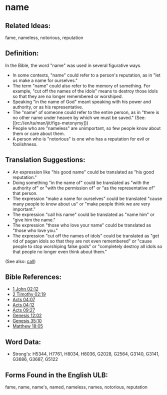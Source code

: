 # name

## Related Ideas:

fame, nameless, notorious, reputation

## Definition:

In the Bible, the word "name" was used in several figurative ways.

* In some contexts, "name" could refer to a person's reputation, as in "let us make a name for ourselves."
* The term "name" could also refer to the memory of something. For example, "cut off the names of the idols" means to destroy those idols so that they are no longer remembered or worshiped.
* Speaking "in the name of God" meant speaking with his power and authority, or as his representative.
* The "name" of someone could refer to the entire person, as in "there is no other name under heaven by which we must be saved." (See: [[rc://en/ta/man/jit/figs-metonymy]])
* People who are "nameless" are unimportant, so few people know about them or care about them.
* A person who is "notorious" is one who has a reputation for evil or foolishness.

## Translation Suggestions:

* An expression like "his good name" could be translated as "his good reputation."
* Doing something "in the name of" could be translated as "with the authority of" or "with the permission of" or "as the representative of" that person.
* The expression "make a name for ourselves" could be translated "cause many people to know about us" or "make people think we are very important."
* The expression "call his name" could be translated as "name him" or "give him the name."
* The expression "those who love your name" could be translated as "those who love you."
* The expression "cut off the names of idols" could be translated as "get rid of pagan idols so that they are not even remembered" or "cause people to stop worshiping false gods" or "completely destroy all idols so that people no longer even think about them."

(See also: [call](../kt/call.md))

## Bible References:

* [1 John 02:12](rc://en/tn/help/1jn/02/12)
* [2 Timothy 02:19](rc://en/tn/help/2ti/02/19)
* [Acts 04:07](rc://en/tn/help/act/04/07)
* [Acts 04:12](rc://en/tn/help/act/04/12)
* [Acts 09:27](rc://en/tn/help/act/09/27)
* [Genesis 12:02](rc://en/tn/help/gen/12/02)
* [Genesis 35:10](rc://en/tn/help/gen/35/10)
* [Matthew 18:05](rc://en/tn/help/mat/18/05)

## Word Data:

* Strong's: H5344, H7761, H8034, H8036, G2028, G2564, G3140, G3141, G3686, G3687, G5122

## Forms Found in the English ULB:

fame, name, name's, named, nameless, names, notorious, reputation
